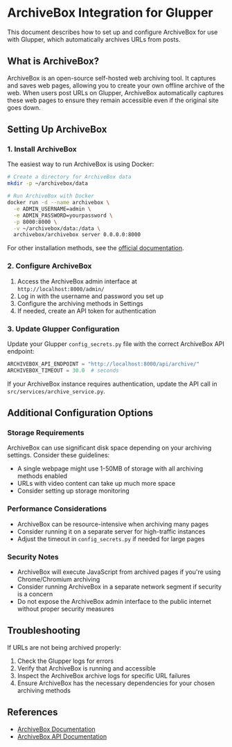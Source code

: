 # ArchiveBox Integration for Glupper

This document describes how to set up and configure ArchiveBox for use with Glupper, which automatically archives URLs from posts.

## What is ArchiveBox?

ArchiveBox is an open-source self-hosted web archiving tool. It captures and saves web pages, allowing you to create your own offline archive of the web. When users post URLs on Glupper, ArchiveBox automatically captures these web pages to ensure they remain accessible even if the original site goes down.

## Setting Up ArchiveBox

### 1. Install ArchiveBox

The easiest way to run ArchiveBox is using Docker:

```bash
# Create a directory for ArchiveBox data
mkdir -p ~/archivebox/data

# Run ArchiveBox with Docker
docker run -d --name archivebox \
  -e ADMIN_USERNAME=admin \
  -e ADMIN_PASSWORD=yourpassword \
  -p 8000:8000 \
  -v ~/archivebox/data:/data \
  archivebox/archivebox server 0.0.0.0:8000
```

For other installation methods, see the [official documentation](https://github.com/ArchiveBox/ArchiveBox#quickstart).

### 2. Configure ArchiveBox

1. Access the ArchiveBox admin interface at `http://localhost:8000/admin/`
2. Log in with the username and password you set up
3. Configure the archiving methods in Settings
4. If needed, create an API token for authentication

### 3. Update Glupper Configuration

Update your Glupper `config_secrets.py` file with the correct ArchiveBox API endpoint:

```python
ARCHIVEBOX_API_ENDPOINT = "http://localhost:8000/api/archive/"
ARCHIVEBOX_TIMEOUT = 30.0  # seconds
```

If your ArchiveBox instance requires authentication, update the API call in `src/services/archive_service.py`.

## Additional Configuration Options

### Storage Requirements

ArchiveBox can use significant disk space depending on your archiving settings. Consider these guidelines:

- A single webpage might use 1-50MB of storage with all archiving methods enabled
- URLs with video content can take up much more space
- Consider setting up storage monitoring

### Performance Considerations

- ArchiveBox can be resource-intensive when archiving many pages
- Consider running it on a separate server for high-traffic instances
- Adjust the timeout in `config_secrets.py` if needed for large pages

### Security Notes

- ArchiveBox will execute JavaScript from archived pages if you're using Chrome/Chromium archiving
- Consider running ArchiveBox in a separate network segment if security is a concern
- Do not expose the ArchiveBox admin interface to the public internet without proper security measures

## Troubleshooting

If URLs are not being archived properly:

1. Check the Glupper logs for errors
2. Verify that ArchiveBox is running and accessible
3. Inspect the ArchiveBox archive logs for specific URL failures
4. Ensure ArchiveBox has the necessary dependencies for your chosen archiving methods

## References

- [ArchiveBox Documentation](https://github.com/ArchiveBox/ArchiveBox/wiki)
- [ArchiveBox API Documentation](https://github.com/ArchiveBox/ArchiveBox/wiki/API-Reference)